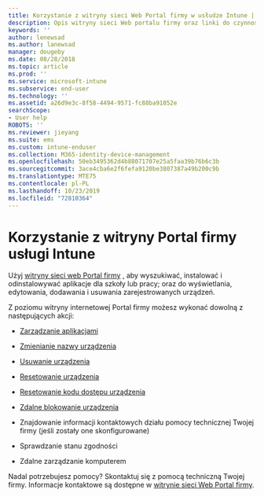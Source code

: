 ```yaml
---
title: Korzystanie z witryny sieci Web Portal firmy w usłudze Intune | Microsoft Docs
description: Opis witryny sieci Web portalu firmy oraz linki do czynności dla zadań, które można wykonać w witrynie sieci Web
keywords: ''
author: lenewsad
ms.author: lanewsad
manager: dougeby
ms.date: 08/28/2018
ms.topic: article
ms.prod: ''
ms.service: microsoft-intune
ms.subservice: end-user
ms.technology: ''
ms.assetid: a26d9e3c-8f58-4494-9571-fc88ba91852e
searchScope:
- User help
ROBOTS: ''
ms.reviewer: jieyang
ms.suite: ems
ms.custom: intune-enduser
ms.collection: M365-identity-device-management
ms.openlocfilehash: 50eb3495362d4b88071707e25a5faa39b76b6c3b
ms.sourcegitcommit: 3ace4cba6e2f6fefa9120be3807387a49b200c9b
ms.translationtype: MTE75
ms.contentlocale: pl-PL
ms.lasthandoff: 10/23/2019
ms.locfileid: "72810364"
---
```

# <a name="using-the-intune-company-portal-website"></a>Korzystanie z witryny Portal firmy usługi Intune
Użyj [witryny sieci web Portal firmy](https://portal.manage.microsoft.com) , aby wyszukiwać, instalować i odinstalowywać aplikacje dla szkoły lub pracy; oraz do wyświetlania, edytowania, dodawania i usuwania zarejestrowanych urządzeń.  

Z poziomu witryny internetowej Portal firmy możesz wykonać dowolną z następujących akcji:

- [Zarządzanie aplikacjami](manage-apps-cpweb.md)  

- [Zmienianie nazwy urządzenia](rename-your-device-cpwebsite.md)

- [Usuwanie urządzenia](remove-your-device-cpwebsite.md)

- [Resetowanie urządzenia](reset-erase-your-device-cpwebsite.md)

- [Resetowanie kodu dostępu urządzenia](reset-your-passcode-cpwebsite.md)

- [Zdalne blokowanie urządzenia](remote-lock-your-device-cpwebsite.md)

- Znajdowanie informacji kontaktowych działu pomocy technicznej Twojej firmy (jeśli zostały one skonfigurowane)

- Sprawdzanie stanu zgodności

- Zdalne zarządzanie komputerem

Nadal potrzebujesz pomocy? Skontaktuj się z pomocą techniczną Twojej firmy. Informacje kontaktowe są dostępne w [witrynie sieci Web Portal firmy](https://go.microsoft.com/fwlink/?linkid=2010980).
